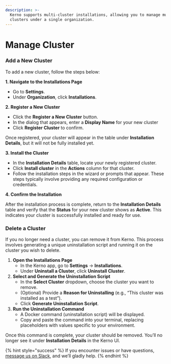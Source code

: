 ```yaml
---
description: >-
  Kerno supports multi-cluster installations, allowing you to manage multiple
  clusters under a single organization.
---
```


# Manage Cluster

### Add a New Cluster

To add a new cluster, follow the steps below:

**1. Navigate to the Installations Page**

* Go to **Settings**.
* Under **Organization**, click **Installations**.

**2. Register a New Cluster**

* Click the **Register a New Cluster** button.
* In the dialog that appears, enter a **Display Name** for your new cluster
* Click **Register Cluster** to confirm.

Once registered, your cluster will appear in the table under **Installation Details**, but it will not be fully installed yet.

**3. Install the Cluster**

* In the **Installation Details** table, locate your newly registered cluster.
* Click **Install cluster** in the **Actions** column for that cluster.
* Follow the installation steps in the wizard or prompts that appear. These steps typically involve providing any required configuration or credentials.

**4. Confirm the Installation**

After the installation process is complete, return to the **Installation Details** table and verify that the **Status** for your new cluster shows as **Active**. This indicates your cluster is successfully installed and ready for use.

### Delete a Cluster

If you no longer need a cluster, you can remove it from Kerno. This process involves generating a unique uninstallation script and running it on the cluster you wish to delete.

1. **Open the Installations Page**
   * In the Kerno app, go to **Settings** → **Installations**.
   * Under **Uninstall a Cluster**, click **Uninstall Cluster**.
2. **Select and Generate the Uninstallation Script**
   * In the **Select Cluster** dropdown, choose the cluster you want to remove.
   * (Optional) Provide a **Reason for Uninstalling** (e.g., “This cluster was installed as a test”).
   * Click **Generate Uninstallation Script**.
3. **Run the Uninstallation Command**
   * A Docker command (uninstallation script) will be displayed.
   * Copy and paste the command into your terminal, replacing placeholders with values specific to your environment.

Once this command is complete, your cluster should be removed. You’ll no longer see it under **Installation Details** in the Kerno UI.

{% hint style="success" %}
If you encounter issues or have questions, [message us on Slack](https://join.slack.com/t/kerno-community/shared_invite/zt-2tiblmlpx-c05QvbiOEZ_lWUtxECUKWA), and we’ll gladly help.
{% endhint %}
